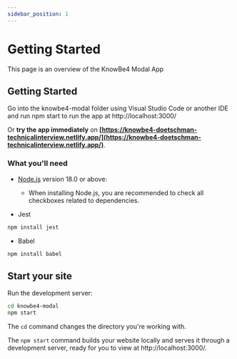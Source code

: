 ```yaml
---
sidebar_position: 1
---
```


# Getting Started

This page is an overview of the KnowBe4 Modal App

## Getting Started

Go into the knowbe4-modal folder using Visual Studio Code or another IDE and run npm start to run the app at http://localhost:3000/

Or **try the app immediately** on **[https://knowbe4-doetschman-technicalinterview.netlify.app/](https://knowbe4-doetschman-technicalinterview.netlify.app/)**.

### What you'll need

- [Node.js](https://nodejs.org/en/download/) version 18.0 or above:
  - When installing Node.js, you are recommended to check all checkboxes related to dependencies.

- Jest
```bash
npm install jest
```

- Babel
```bash
npm install babel
```

## Start your site

Run the development server:

```bash
cd knowbe4-modal
npm start
```

The `cd` command changes the directory you're working with. 

The `npm start` command builds your website locally and serves it through a development server, ready for you to view at http://localhost:3000/.
